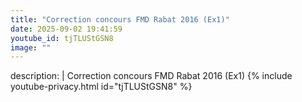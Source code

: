 ```yaml
---
title: "Correction concours FMD Rabat 2016 (Ex1)"
date: 2025-09-02 19:41:59 
youtube_id: tjTLUStGSN8
image: ""
---
```

description: |
  Correction concours FMD Rabat 2016 (Ex1)
{% include youtube-privacy.html id="tjTLUStGSN8" %}
